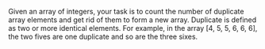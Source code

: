 Given an array of integers, your task is to count the number of duplicate array elements and get rid of them to form a new array. Duplicate is defined as two or more identical elements. For example, in the array [4, 5, 5, 6, 6, 6], the two fives are one duplicate and so are the three sixes.
